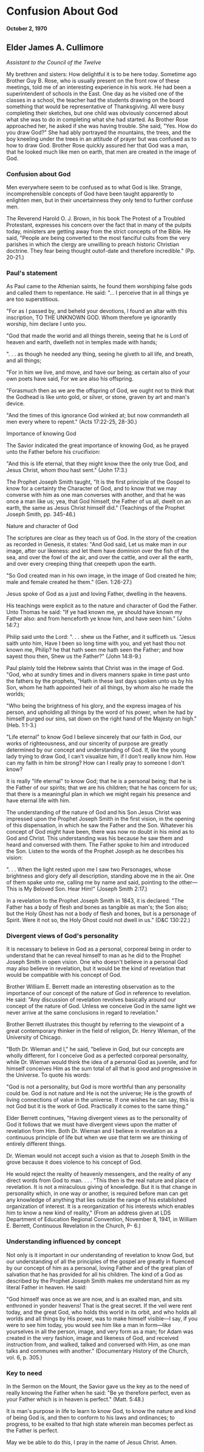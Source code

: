 # Confusion About God
#### October 2, 1970
## Elder James A. Cullimore
*Assistant to the Council of the Twelve*

My brethren and sisters: How delightful it is to be here today. Sometime ago Brother Guy B. Rose, who is usually present on the front row of these meetings, told me of an interesting experience in his work. He had been a superintendent of schools in the East. One day as he visited one of the classes in a school, the teacher had the students drawing on the board something that would be representative of Thanksgiving. All were busy completing their sketches, but one child was obviously concerned about what she was to do in completing what she had started. As Brother Rose approached her, he asked if she was having trouble. She said, "Yes. How do you draw God?" She had ably portrayed the mountains, the trees, and the boy kneeling under the trees in an attitude of prayer but was confused as to how to draw God. Brother Rose quickly assured her that God was a man, that he looked much like men on earth, that men are created in the image of God.

### Confusion about God

Men everywhere seem to be confused as to what God is like. Strange, incomprehensible concepts of God have been taught apparently to enlighten men, but in their uncertainness they only tend to further confuse men.

The Reverend Harold O. J. Brown, in his book The Protest of a Troubled Protestant, expresses his concern over the fact that in many of the pulpits today, ministers are getting away from the strict concepts of the Bible. He said, "People are being converted to the most fanciful cults from the very parishes in which the clergy are unwilling to preach historic Christian doctrine. They fear being thought outof-date and therefore incredible." (Pp. 20-21.)

### Paul's statement

As Paul came to the Athenian saints, he found them worshiping false gods and called them to repentance. He said: "... I perceive that in all things ye are too superstitious.

"For as I passed by, and beheld your devotions, I found an altar with this inscription, TO THE UNKNOWN GOD. Whom therefore ye ignorantly worship, him declare I unto you.

"God that made the world and all things therein, seeing that he is Lord of heaven and earth, dwelleth not in temples made with hands;

". . . as though he needed any thing, seeing he giveth to all life, and breath, and all things;

"For in him we live, and move, and have our being; as certain also of your own poets have said, For we are also his offspring.

"Forasmuch then as we are the offspring of God, we ought not to think that the Godhead is like unto gold, or silver, or stone, graven by art and man's device.

"And the times of this ignorance God winked at; but now commandeth all men every where to repent." (Acts 17:22-25, 28-30.)

Importance of knowing God

The Savior indicated the great importance of knowing God, as he prayed unto the Father before his crucifixion:

"And this is life eternal, that they might know thee the only true God, and Jesus Christ, whom thou hast sent." (John 17:3.)

The Prophet Joseph Smith taught, "It is the first principle of the Gospel to know for a certainty the Character of God, and to know that we may converse with him as one man converses with another, and that he was once a man like us; yea, that God himself, the Father of us all, dwelt on an earth, the same as Jesus Christ himself did." (Teachings of the Prophet Joseph Smith, pp. 345-46.)

Nature and character of God

The scriptures are clear as they teach us of God. In the story of the creation as recorded in Genesis, it states: "And God said, Let us make man in our image, after our likeness: and let them have dominion over the fish of the sea, and over the fowl of the air, and over the cattle, and over all the earth, and over every creeping thing that creepeth upon the earth.

"So God created man in his own image, in the image of God created he him; male and female created he them." (Gen. 1:26-27.)

Jesus spoke of God as a just and loving Father, dwelling in the heavens.

His teachings were explicit as to the nature and character of God the Father. Unto Thomas he said: "If ye had known me, ye should have known my Father also: and from henceforth ye know him, and have seen him." (John 14:7.)

Philip said unto the Lord: ". . . shew us the Father, and it sufficeth us. "Jesus saith unto him, Have I been so long time with you, and yet hast thou not known me, Philip? he that hath seen me hath seen the Father; and how sayest thou then, Shew us the Father?" (John 14:8-9.)

Paul plainly told the Hebrew saints that Christ was in the image of God. "God, who at sundry times and in divers manners spake in time past unto the fathers by the prophets, "Hath in these last days spoken unto us by his Son, whom he hath appointed heir of all things, by whom also he made the worlds;

"Who being the brightness of his glory, and the express imagea of his person, and upholding all things by the word of his power, when he had by himself purged our sins, sat down on the right hand of the Majesty on high." (Heb. 1:1-3.)

"Life eternal" to know God I believe sincerely that our faith in God, our works of righteousness, and our sincerity of purpose are greatly determined by our concept and understanding of God. If, like the young lady trying to draw God, I can't visualize him, if I don't really know him. How can my faith in him be strong? How can I really pray to someone I don't know?

It is really "life eternal" to know God; that he is a personal being; that he is the Father of our spirits; that we are his children; that he has concern for us; that there is a meaningful plan in which we might regain his presence and have eternal life with him.

The understanding of the nature of God and his Son Jesus Christ was impressed upon the Prophet Joseph Smith in the first vision, in the opening of this dispensation, in which he saw the Father and the Son. Whatever his concept of God might have been, there was now no doubt in his mind as to God and Christ. This understanding was his because he saw them and heard and conversed with them. The Father spoke to him and introduced the Son. Listen to the words of the Prophet Joseph as he describes his vision: 

". . . When the light rested upon me I saw two Personages, whose brightness and glory defy all description, standing above me in the air. One of them spake unto me, calling me by name and said, pointing to the other—This is My Beloved Son. Hear Him!" (Joseph Smith 2:17.)

In a revelation to the Prophet Joseph Smith in 1843, it is declared: "The Father has a body of flesh and bones as tangible as man's; the Son also; but the Holy Ghost has not a body of flesh and bones, but is a personage of Spirit. Were it not so, the Holy Ghost could not dwell in us." (D&C 130:22.)

### Divergent views of God's personality

It is necessary to believe in God as a personal, corporeal being in order to understand that he can reveal himself to man as he did to the Prophet Joseph Smith in open vision. One who doesn't believe in a personal God may also believe in revelation, but it would be the kind of revelation that would be compatible with his concept of God.

Brother William E. Berrett made an interesting observation as to the importance of our concept of the nature of God in reference to revelation. He said: "Any discussion of revelation revolves basically around our concept of the nature of God. Unless we conceive God in the same light we never arrive at the same conclusions in regard to revelation."

Brother Berrett illustrates this thought by referring to the viewpoint of a great contemporary thinker in the field of religion, Dr. Henry Wieman, of the University of Chicago.

"Both Dr. Wieman and I," he said, "believe in God, but our concepts are wholly different, for I conceive God as a perfected corporeal personality, while Dr. Wieman would think the idea of a personal God as juvenile, and for himself conceives Him as the sum total of all that is good and progressive in the Universe. To quote his words:

"God is not a personality, but God is more worthful than any personality could be. God is not nature and He is not the universe; He is the growth of living connections of value in the universe. If one wishes he can say, this is not God but it is the work of God. Practically it comes to the same thing."

Elder Berrett continues, "Having divergent views as to the personality of God it follows that we must have divergent views upon the matter of revelation from Him. Both Dr. Wieman and I believe in revelation as a continuous principle of life but when we use that term we are thinking of entirely different things. 

Dr. Wieman would not accept such a vision as that to Joseph Smith in the grove because it does violence to his concept of God.

He would reject the reality of heavenly messengers, and the reality of any direct words from God to man. . . . "This then is the real nature and place of revelation. It is not a miraculous giving of knowledge. But it is that change in personality which, in one way or another, is required before man can get any knowledge of anything that lies outside the range of his established organization of interest. It is a reorganization of his interests which enables him to know a new kind of reality," (From an address given at LDS Department of Education Regional Convention, November 8, 1941, in William E. Berrett, Continuous Revelation in the Church, P- 6.)

### Understanding influenced by concept

Not only is it important in our understanding of revelation to know God, but our understanding of all the principles of the gospel are greatly in fluenced by our concept of him as a personal, loving Father and of the great plan of salvation that he has provided for all his children. The kind of a God as described by the Prophet Joseph Smith makes me understand him as my literal Father in heaven. He said:

"God himself was once as we are now, and is an exalted man, and sits enthroned in yonder heavens! That is the great secret. If the veil were rent today, and the great God, who holds this world in its orbit, and who holds all worlds and all things by His power, was to make himself visible—I say, if you were to see him today, you would see him like a man in form—like yourselves in all the person, image, and very form as a man; for Adam was created in the very fashion, image and likeness of God, and received instruction from, and walked, talked and conversed with Him, as one man talks and communes with another." (Documentary History of the Church, vol. 6, p. 305.)

### Key to need

In the Sermon on the Mount, the Savior gave us the key as to the need of really knowing the Father when he said: "Be ye therefore perfect, even as your Father which is in heaven is perfect." (Matt. 5:48.)

It is man's purpose in life to learn to know God, to know the nature and kind of being God is, and then to conform to his laws and ordinances; to progress, to be exalted to that high state wherein man becomes perfect as the Father is perfect.

May we be able to do this, I pray in the name of Jesus Christ. Amen.



